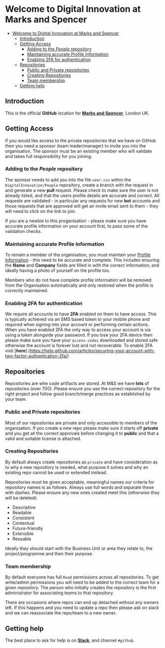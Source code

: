 # Welcome to Digital Innovation at Marks and Spencer

<!-- TOC -->

- [Welcome to Digital Innovation at Marks and Spencer](#welcome-to-digital-innovation-at-marks-and-spencer)
    - [Introduction](#introduction)
    - [Getting Access](#getting-access)
        - [Adding to the *People* repository](#adding-to-the-people-repository)
        - [Maintaining accurate Profile Information](#maintaining-accurate-profile-information)
        - [Enabling 2FA for authentication](#enabling-2fa-for-authentication)
    - [Repositories](#repositories)
        - [Public and Private repositories](#public-and-private-repositories)
        - [Creating Repositories](#creating-repositories)
        - [Team membership](#team-membership)
    - [Getting help](#getting-help)

<!-- /TOC -->

## Introduction

This is the official **GitHub** location for 
**[Marks and Spencer](http://www.marksandspencer.com)**, London UK.

## Getting Access

If you would like access to the private repositories that we have on GitHub then you need a sponsor (team leader/manager) to invite you into the organisation. The sponsor must be an existing member who will validate and takes full responsibility for you joining. 

### Adding to the *People* repository
The sponsor needs to add you into the file `user.csv` within the `DigitalInnovation/People` repository, create a branch with the request in and generate a new **pull** request. Please check to make sure the user is not already listed, and that the users profile details are accurate and correct. All requests are validated - in particular any requests for new **bot** accounts and those requests that are approved will get an invite email sent to them - they will need to click on the link to join.

If you are a newbie to this proganisation - please make sure you have accurate profile information on your account first, to pass some of the validation checks.


### Maintaining accurate Profile Information

To remain a member of the organisation, you must maintain your [Profile Information](https://github.com/settings/profile) - this need to be accurate and complete. This includes ensuring the **Name** and **Company** fields are filled in with the correct information; and ideally having a photo of yourself on the profile too.

Members who do not have complete profile information will be removed from the Organisation automatically and only restored when the profile is correctly maintained.

### Enabling 2FA for authentication

We require all accounts to have **2FA** enabled on them to have access. This is typically achieved via an SMS based token to your mobile phone and required when signing into your account or performing certain actions. When you have enabled 2FA the only way to access your account is via using a token alongside your password. If you lose your 2FA device then please make sure you have your `access-codes` downloaded and stored safe otherwise the account is forever lost and not recoverable. To enable 2FA visit 
[**here**].(https://help.github.com/articles/securing-your-account-with-two-factor-authentication-2fa/)


## Repositories

Repositories are whe code artifacts are stored. At M&S we have **lots** of repositories (over 700). Please ensure you use the correct repository for the right project and follow good branch/merge practices as established by your team.

### Public and Private repositories

Most of our repositories are private and only accessible to members of the organisation. If you create a new repo please make sure it starts off **private** and you get all the correct approvals before changing it to **public** and that a valid and suitable license is attached.

### Creating Repositories

By default always create repositories as `private` and have consideration as to why a new repository is needed, what purpose it solves and why an existing repo cannot be used or extended instead.

Repositories must be given acceptable, meaningful names our criteria for repository names is as follows. Always use full words and separate these with dashes. Please ensure any new ones created meet this (otherwise they will be deleted):
- Descriptive
- Readable
- Consistent
- Contextual
- Future-friendly
- Extensible
- Reusable

Ideally they should start with the Business Unit or area they relate to, the project/programme and then their purpose. 


### Team membership

By default everyone has full `Read` permissions across all repositories. To get write/admin permissions you will need to be added to the correct team for a given repository. The person who initially creates the repository is the first administrator for associating teams to that repository. 

There are occasions where repos can end up detached without any owners left. If this happens and you need to update a repo then please ask on slack and we can reassociate the repo/team to a new owner.


## Getting help

The best place to ask for help is on [**Slack**](https://teamawesome.slack.com/), and channel `#github`. 

